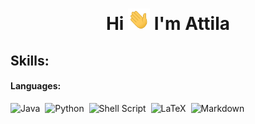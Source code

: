 <h1 align="center">Hi <img width="35" src="https://github.com/1999AZZAR/1999AZZAR/blob/main/resources/img/waving.gif"> I'm Attila</h1>

## Skills: 
#### Languages: 
![Java](https://img.shields.io/badge/Java-ED8B00?style=for-the-badge&logo=java&logoColor=white)&nbsp; 
![Python](https://img.shields.io/badge/Python-3776AB?style=for-the-badge&logo=python&logoColor=white)&nbsp; 
![Shell Script](https://img.shields.io/badge/Shell_Script-121011?style=for-the-badge&logo=gnu-bash&logoColor=white)&nbsp; 
![LaTeX](https://img.shields.io/badge/latex-%23008080.svg?style=for-the-badge&logo=latex&logoColor=white)&nbsp; 
![Markdown](https://img.shields.io/badge/markdown-%23000000.svg?style=for-the-badge&logo=markdown&logoColor=white) 
